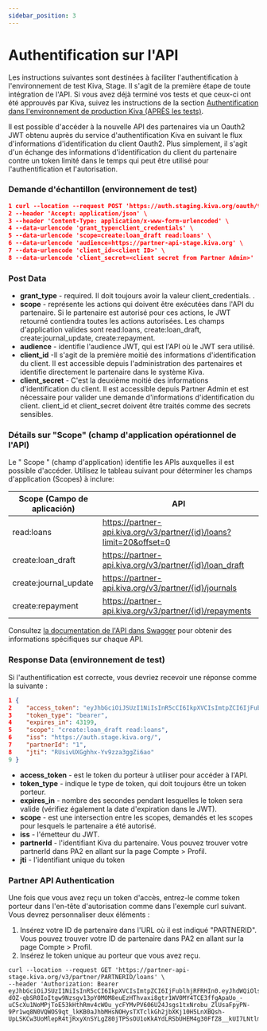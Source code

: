 ```yaml
---
sidebar_position: 3
---
```


# Authentification sur l'API

Les instructions suivantes sont destinées à faciliter l'authentification à l'environnement de test Kiva, Stage. Il s'agit de la première étape de toute intégration de l'API. Si vous avez déjà terminé vos tests et que ceux-ci ont été approuvés par Kiva, suivez les instructions de la section [Authentification dans l'environnement de production Kiva (APRÈS les tests)](/docs/overview/after_testing).

Il est possible d'accéder à la nouvelle API des partenaires via un Oauth2 JWT obtenu auprès du service d'authentification Kiva en suivant le flux d'informations d'identification du client Oauth2. Plus simplement, il s'agit d'un échange des informations d'identification du client du partenaire contre un token limité dans le temps qui peut être utilisé pour l'authentification et l'autorisation.

### Demande d'échantillon (environnement de test)

```json
1 curl --location --request POST 'https://auth.staging.kiva.org/oauth/token' \
2 --header 'Accept: application/json' \
3 --header 'Content-Type: application/x-www-form-urlencoded' \
4 --data-urlencode 'grant_type=client_credentials' \
5 --data-urlencode 'scope=create:loan_draft read:loans' \
6 --data-urlencode 'audience=https://partner-api-stage.kiva.org' \
7 --data-urlencode 'client_id=<client ID>' \
8 --data-urlencode 'client_secret=<client secret from Partner Admin>'
```

### Post Data
* **grant_type** - required. Il doit toujours avoir la valeur client_credentials. .
* **scope** - représente les actions qui doivent être exécutées dans l'API du partenaire. Si le partenaire est autorisé pour ces actions, le JWT retourné contiendra toutes les actions autorisées. Les champs d'application valides sont read:loans, create:loan_draft, create:journal_update, create:repayment.
* **audience** - identifie l'audience JWT, qui est l'API où le JWT sera utilisé.
* **client_id** -Il s'agit de la première moitié des informations d'identification du client. Il est accessible depuis l'administration des partenaires et identifie directement le partenaire dans le système Kiva.
* **client_secret** - C'est la deuxième moitié des informations d'identification du client. Il est accessible depuis Partner Admin et est nécessaire pour valider une demande d'informations d'identification du client. client_id et client_secret doivent être traités comme des secrets sensibles.

### Détails sur "Scope" (champ d'application opérationnel de l'API)

Le " Scope " (champ d'application) identifie les APIs auxquelles il est possible d'accéder. Utilisez le tableau suivant pour déterminer les champs d'application (Scopes) à inclure:

| Scope (Campo de aplicación)                                                      | API                                                          |  
|------------------------------------------------------------|--------------------------------------------------------------|
| read:loans | https://partner-api.kiva.org/v3/partner/{id}/loans?limit=20&offset=0 |    
| create:loan_draft | https://partner-api.kiva.org/v3/partner/{id}/loan_draft      |    
| create:journal_update                                                 | https://partner-api.kiva.org/v3/partner/{id}/journals        |    
| create:repayment                                                  | https://partner-api.kiva.org/v3/partner/{id}/repayments |

Consultez [la documentation de l'API dans Swagger](https://partner-api-stage.kiva.org/swagger-ui/) pour obtenir des informations spécifiques sur chaque API.

### Response Data (environnement de test)
Si l'authentification est correcte, vous devriez recevoir une réponse comme la suivante :


```json
1 {
2    "access_token": "eyJhbGciOiJSUzI1NiIsInR5cCI6IkpXVCIsImtpZCI6IjFublhjRFRHIn0.eyJhdWQiOlsiaHR0cHM6Ly9wYXJ0bmVyLWFwaS5rMS5raXZhLm9yZyJdLCJzY29wZSI6WyJjcmVhdGU6bG9hbl9kcmFmdCIsInJlYWQ6bG9hbnMiXSwiaXNzIjoiaHR0cHM6Ly9hdXRoLmsxLmtpdmEub3JnLyIsInBhcnRuZXJJZCI6IjEiLCJleHAiOjE2MDIxNTY2MTgsImp0aSI6IlJVc2l2VVhHZ2hoeC1Zdjl6emEzZ2daaTZhbyIsImNsaWVudF9pZCI6IlFEMmxPRzZMbTN2RWQ5QTZEdVh3eFJWOE1OMEp6cDVreSJ9.U_tCMX5ra7Q0NFwr1FKlgqCBEmlprY-PuWRv6bNzEREtJABh0hBr-zEKXQEhHYTpHjjNquOHK7Q8hnQ30IVVhE6jXUO8_OgRfmczlQ8sDkRzmx5PTc99my0bs6zn8owRfEEwBGJcvNt_oT8iRASnlij99d7dozTFguBnT7_hauXoq2C4DFmRx3rjfnCbI9G7Ue_4Gh3jnF7VYI9HefLvYHBCS0SP3a-QqNuR5w1itRevj8KOIhC5lKuJn22cRXW9PQL3G9XGyK0h8sFZj7blhLETMLFAHbrWFUGzawEBAeLQbQhvvu78dp0RzgY0OvS2XXzTgxpg0TcgsrWuDdjFAA",
3    "token_type": "bearer",
4    "expires_in": 43199,
5    "scope": "create:loan_draft read:loans",
6    "iss": "https://auth.stage.kiva.org/",
7    "partnerId": "1",
8    "jti": "RUsivUXGghhx-Yv9zza3ggZi6ao"
9 }
```

* **access_token** - est le token du porteur à utiliser pour accéder à l'API.
* **token_type** - indique le type de token, qui doit toujours être un token porteur.
* **expires_in** - nombre des secondes pendant lesquelles le token sera valide (vérifiez également la date d'expiration dans le JWT).
* **scope** - est une intersection entre les scopes, demandés et les scopes pour lesquels le partenaire a été autorisé.
* **iss** - l'émetteur du JWT.
* **partnerId** - l'identifiant Kiva du partenaire. Vous pouvez trouver votre partnerId dans PA2 en allant sur la page Compte > Profil.
* **jti** - l'identifiant unique du token


### Partner API Authentication
Une fois que vous avez reçu un token d'accès, entrez-le comme token porteur dans l'en-tête d'autorisation comme dans l'exemple curl suivant. Vous devrez personnaliser deux éléments :
1. Insérez votre ID de partenaire dans l'URL où il est indiqué "PARTNERID". Vous pouvez trouver votre ID de partenaire dans PA2 en allant sur la page Compte > Profil.
2. Insérez le token unique au porteur que vous avez reçu.

```
curl --location --request GET 'https://partner-api-stage.kiva.org/v3/partner/PARTNERID/loans' \
--header 'Authorization: Bearer eyJhbGciOiJSUzI1NiIsInR5cCI6IkpXVCIsImtpZCI6IjFublhjRFRHIn0.eyJhdWQiOlsiaHR0cHM6Ly9wYXJ0bmVyLWFwaS5rMS5raXZhLm9yZyJdLCJzY29wZSI6WyJjcmVhdGU6bG9hbl9kcmFmdCIsInJlYWQ6bG9hbnMiXSwiaXNzIjoiaHR0cHM6Ly9hdXRoLmsxLmtpdmEub3JnLyIsInBhcnRuZXJJZCI6IjEiLCJleHAiOjE2MDIyMjA0MTYsImp0aSI6IlpldUt0WTZXQU5VU2lWai1EZTVtZE5nRnFGSSIsImNsaWVudF9pZCI6IlFEMmxPRzZMbTN2RWQ5QTZEdVh3eFJWOE1OMEp6cDVreSJ9.mdOHScBFzkKribTjFCfUG_BrzrDELFgznvp7OPwDvE_-dOZ-qbSR0IoItgw9Nzsgv13pY0MOM8euEzHThvaxi8gtr1WV0MY4TCE3ffgApaUo_-uC5cXu1NoMPjToE53kHthRmv4cWOu_ycFYMvPV606U24Jsgs1txNrobu_ZlUsaFpyPN-9Pr1wq8N0VQWOS9qt_lkKB0aJhbMHsNOHysTXTclkGh2jbXKj10H5LnXBQsh-UpLSKCw3UoMlepR4tjRxyXnSYLgZ80jTPSsOU1oKkAYdLRSbUHEM4g30FfZ8__kUI7LNtlmuVWYNV3ZVn0yxLO1wSu4n31TsIZUX_Ag
```